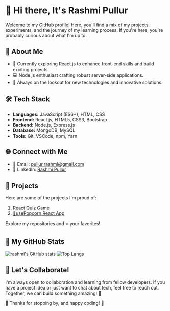 # 👋 Hi there, It's Rashmi Pullur 

Welcome to my GitHub profile! Here, you'll find a mix of my projects, experiments, and the journey of my learning process.
If you're here, you're probably curious about what I'm up to.

## 🚧 About Me

- 🌱 Currently exploring React.js to enhance front-end skills and build exciting projects.
- 💻 Node.js enthusiast crafting robust server-side applications.
- 🔭 Always on the lookout for new technologies and innovative solutions.

## 🛠️ Tech Stack

- **Languages:** JavaScript (ES6+), HTML, CSS
- **Frontend:** React.js, HTML5, CSS3, Bootstrap
- **Backend:** Node.js, Express.js
- **Database:** MongoDB, MySQL
- **Tools:** Git, VSCode, npm, Yarn

## 🌐 Connect with Me

- 📧 Email: pullur.rashmi@gmail.com
- 💼 LinkedIn: [Rashmi Pullur](https://www.linkedin.com/in/rashmi-pullur)

## 🌟 Projects

Here are some of the projects I'm proud of:

1. [React Quiz Game](https://github.com/rashmipullur/React-quiz)
2. [🍿usePopcorn React App](https://github.com/rashmipullur/usePopcorn)

Explore my repositories and ⭐️ your favorites!

## 🌟 My GitHub Stats

![rashmi's GitHub stats](https://github-readme-stats.vercel.app/api?username=rashmipullur&show_icons=true&hide=contribs&theme=transparent)
![Top Langs](https://github-readme-stats.vercel.app/api/top-langs/?username=rashmipullur&layout=compact)
<!--[![GitHub Streak](https://github-readme-streak-stats.herokuapp.com?user=rashmipullur&theme=transparent)](https://git.io/streak-stats)-->
<!--[![GitHub Streak](https://streak-stats.demolab.com/?user=rashmipullur)](https://git.io/streak-stats)-->

## 🤝 Let's Collaborate!

I'm always open to collaboration and learning from fellow developers. If you have a project idea or just want to chat about tech, feel free to reach out. Together, we can build something amazing! 🚀

🙏 Thanks for stopping by, and happy coding! 🎉


